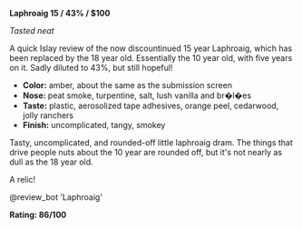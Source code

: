 **Laphroaig 15 / 43% / $100**

*Tasted neat*

A quick Islay review of the now discountinued 15 year Laphroaig, which has been replaced by the 18 year old.  Essentially the 10 year old, with five years on it.  Sadly diluted to 43%, but still hopeful!

* **Color:** amber, about the same as the submission screen
* **Nose:** peat smoke, turpentine, salt, lush vanilla and br�l�es
* **Taste:** plastic, aerosolized tape adhesives, orange peel, cedarwood, jolly ranchers
* **Finish:** uncomplicated, tangy, smokey

Tasty, uncomplicated, and rounded-off little laphroaig dram.  The things that drive people nuts about the 10 year are rounded off, but it's not nearly as dull as the 18 year old.

A relic!

@review_bot 'Laphroaig'

**Rating: 86/100**